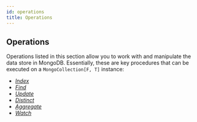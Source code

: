 ```yaml
---
id: operations
title: Operations
---
```


## Operations

Operations listed in this section allow you to work with and manipulate the data store in MongoDB. 
Essentially, these are key procedures that can be executed on a `MongoCollection[F, T]` instance:
- *[Index](./operations/indexes.html)*
- *[Find](./operations/find.html)*
- *[Update](./operations/update.html)*
- *[Distinct](./operations/distinct.html)*
- *[Aggregate](./operations/aggregate.html)*
- *[Watch](./operations/watch.html)*